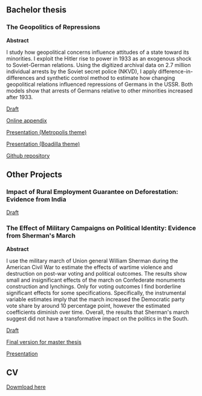 ## Bachelor thesis
### The Geopolitics of Repressions
**Abstract** 

I study how geopolitical concerns influence attitudes of a state toward its minorities. I exploit the Hitler rise to power in 1933 as an
exogenous shock to Soviet-German relations. Using the digitized archival data on 2.7 million individual arrests by the Soviet secret
police (NKVD), I apply difference-in-differences and synthetic control method to estimate how changing geopolitical relations influenced
repressions of Germans in the USSR. Both models show that arrests of Germans relative to other minorities increased after 1933.

[Draft](https://martin-kosiik.github.io/Geopolitics_of_Repressions.pdf)

[Online appendix](https://martin-kosiik.github.io/online_appendix.pdf)

[Presentation (Metropolis theme)](https://martin-kosiik.github.io/Thesis_presentation.pdf)

[Presentation (Boadilla theme)](https://martin-kosiik.github.io/Presentation_Boadilla.pdf)

[Github repository](https://github.com/martin-kosiik/Geopolitics-of-Repressions)

## Other Projects
### Impact of Rural Employment Guarantee on Deforestation: Evidence from India
[Draft](https://martin-kosiik.github.io/Dev_econ___final_paper.pdf)

### The Effect of Military Campaigns on Political Identity: Evidence from Sherman's March

**Abstract**

I use the military march of Union general William Sherman during the American Civil War to estimate the effects of wartime violence and destruction on post-war voting and political outcomes. 
The results show small and insignificant effects of the march on Confederate monuments construction and lynchings. 
Only for voting outcomes I find borderline significant effects for some specifications. Specifically, the instrumental variable estimates imply that the march increased the Democratic party vote share by around 10 percentage point, however the estimated coefficients diminish over time. 
Overall, the results that Sherman's march suggest did not have a transformative impact on the politics in the South.  

[Draft](https://martin-kosiik.github.io/sherman_march_draft.pdf)

[Final version for master thesis](https://martin-kosiik.github.io/DPTX_2020_1_11230_0_641833_0_228294.pdf)


[Presentation](https://martin-kosiik.github.io/sherman_march_presentation.pdf)

## CV
[Dowmload here](https://martin-kosiik.github.io/CV.pdf) 

